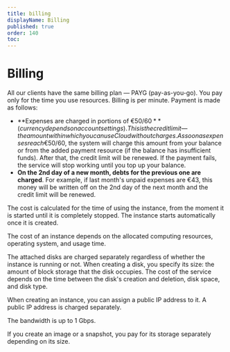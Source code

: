 ```yaml
---
title: billing
displayName: Billing
published: true
order: 140
toc:
---
```

# Billing

All our clients have the same billing plan — PAYG (pay-as-you-go). You pay only for the time you use resources. Billing is per minute. Payment is made as follows:

- **Expenses are charged in portions of €50/$60** (currency depends on account settings). This is the credit limit — the amount within which you can use Cloud without charges. As soon as expenses reach €50/$60, the system will charge this amount from your balance or from the added payment resource (if the balance has insufficient funds). After that, the credit limit will be renewed. If the payment fails, the service will stop working until you top up your balance.
- **On the 2nd day of a new month, debts for the previous one are charged**. For example, if last month's unpaid expenses are €43, this money will be written off on the 2nd day of the next month and the credit limit will be renewed.


The cost is calculated for the time of using the instance, from the moment it is started until it is completely stopped. The instance starts automatically once it is created.

The cost of an instance depends on the allocated computing resources, operating system, and usage time.

The attached disks are charged separately regardless of whether the instance is running or not. When creating a disk, you specify its size: the amount of block storage that the disk occupies. The cost of the service depends on the time between the disk's creation and deletion, disk space, and disk type.

When creating an instance, you can assign a public IP address to it. A public IP address is charged separately.

The bandwidth is up to 1 Gbps.

If you create an image or a snapshot, you pay for its storage separately depending on its size.
